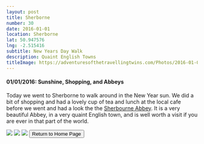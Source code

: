 ```yaml
---
layout: post
title: Sherborne
number: 30
date: 2016-01-01
location: Sherborne
lat: 50.947576
lng: -2.515416
subtitle: New Years Day Walk
description: Quaint English Towns
titleImage: https://adventuresofthetravellingtwins.com/Photos/2016-01-01-Sheffield/cover-min.JPG
---
```


<h4>01/01/2016: Sunshine, Shopping, and Abbeys</h4>

Today we went to Sherborne to walk around in the New Year sun. 
We did a bit of shopping and had a lovely cup of tea and lunch at the local cafe before we went and had a look the the <a target="_blank" href="http://www.sherborneabbey.com/">Sherbourne Abbey</a>.
It is a very beautiful Abbey, in a very quaint English town, and is well worth a visit if you are ever in that part of the world. 

<img src="https://adventuresofthetravellingtwins.com/Photos/2016-01-01-Sheffield/day11-min.jpg" class="image1">
<img src="https://adventuresofthetravellingtwins.com/Photos/2016-01-01-Sheffield/day12-min.jpg" class="image1">
<img src="https://adventuresofthetravellingtwins.com/Photos/2016-01-01-Sheffield/day13-min.jpg" class="image1">

<input type="button" value="Return to Home Page" onclick="self.close()">
